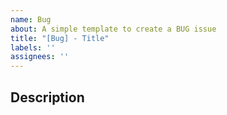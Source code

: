 ```yaml
---
name: Bug
about: A simple template to create a BUG issue
title: "[Bug] - Title"
labels: ''
assignees: ''
---
```


## Description
<!-- Describe the issue -->
